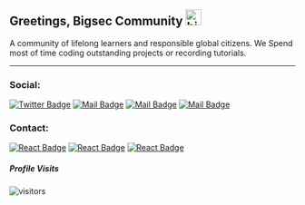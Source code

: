 ## Greetings, Bigsec Community <img src="https://user-images.githubusercontent.com/1303154/88677602-1635ba80-d120-11ea-84d8-d263ba5fc3c0.gif" width="28px" alt="hi">

A community of lifelong learners and  responsible global citizens. We Spend most of time coding outstanding projects or recording tutorials.
<hr>

### Social:

<!-- Social -->
[![Twitter Badge](https://img.shields.io/badge/-@bigseccommunity-1ca0f1?style=flat&labelColor=1ca0f1&logo=telegram&logoColor=white&link=https://t.me/bigseccommunity)](https://t.me/bigseccommunity) [![Mail Badge](https://img.shields.io/badge/-Bigsec_Community-e74c3c?style=flat&labelColor=e74c3c&logo=youtube&logoColor=white)](https://www.youtube.com/channel/UCn2HuLodBG4jo8RwgQpj6hQ) [![Mail Badge](https://img.shields.io/badge/-vbigsec-c0392b?style=flat&labelColor=c0392b&logo=gmail&logoColor=white)](mailto:vbigsec@gmail.com)
[![Mail Badge](https://img.shields.io/badge/-play.bigsec.in-e84393?style=flat&labelColor=e84393&logo=youtube&logoColor=white)](https:/play.bigsec.in/) 

### Contact:

<!-- Contact Leaders #ManiAkaRisk -->
[![React Badge](https://img.shields.io/badge/-Mani-61DBFB?style=for-the-badge&labelColor=black&logo=telegram&logoColor=61DBFB)](https://t.me/mani_bigsec) 
[![React Badge](https://img.shields.io/badge/-Aka-61DBFB?style=for-the-badge&labelColor=black&logo=telegram&logoColor=61DBFB)](https://t.me/aka_bigsec)
[![React Badge](https://img.shields.io/badge/-Risk-61DBFB?style=for-the-badge&labelColor=black&logo=telegram&logoColor=61DBFB)](https://t.me/risk_bigsec)



##### Profile Visits 

![visitors](https://visitor-badge.glitch.me/badge?page_id=bigsec)

